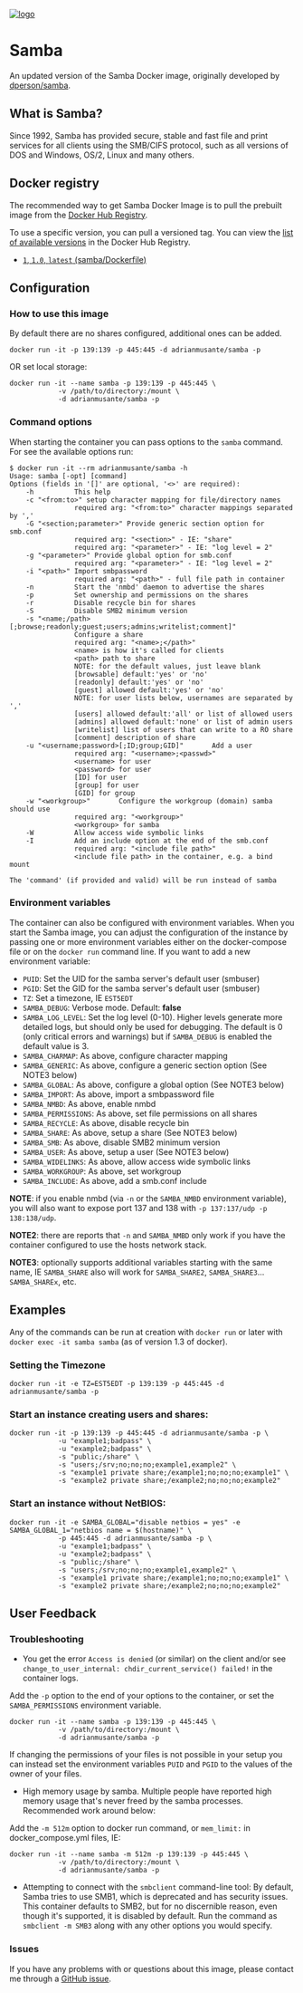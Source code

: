 [![logo](https://github.com/adrianmusante/docker-samba/assets/38815440/f72b6c2a-637d-4a66-bbb9-7db4cbde3bb4)](https://www.samba.org)


# Samba

An updated version of the Samba Docker image, originally developed by [dperson/samba](https://github.com/dperson/samba).

## What is Samba?

Since 1992, Samba has provided secure, stable and fast file and print services
for all clients using the SMB/CIFS protocol, such as all versions of DOS and
Windows, OS/2, Linux and many others.

## Docker registry

The recommended way to get Samba Docker Image is to pull the prebuilt image from the [Docker Hub Registry](https://hub.docker.com/r/adrianmusante/samba).

To use a specific version, you can pull a versioned tag. You can view the [list of available versions](https://hub.docker.com/r/adrianmusante/samba/tags/) in the Docker Hub Registry.

- [`1`, `1.0`, `latest` (samba/Dockerfile)](https://github.com/adrianmusante/docker-samba/blob/main/samba/Dockerfile)


## Configuration

### How to use this image

By default there are no shares configured, additional ones can be added.


    docker run -it -p 139:139 -p 445:445 -d adrianmusante/samba -p

OR set local storage:

    docker run -it --name samba -p 139:139 -p 445:445 \
                -v /path/to/directory:/mount \
                -d adrianmusante/samba -p

### Command options

When starting the container you can pass options to the `samba` command. 
For see the available options run:

    $ docker run -it --rm adrianmusante/samba -h
    Usage: samba [-opt] [command]
    Options (fields in '[]' are optional, '<>' are required):
        -h          This help
        -c "<from:to>" setup character mapping for file/directory names
                    required arg: "<from:to>" character mappings separated by ','
        -G "<section;parameter>" Provide generic section option for smb.conf
                    required arg: "<section>" - IE: "share"
                    required arg: "<parameter>" - IE: "log level = 2"
        -g "<parameter>" Provide global option for smb.conf
                    required arg: "<parameter>" - IE: "log level = 2"
        -i "<path>" Import smbpassword
                    required arg: "<path>" - full file path in container
        -n          Start the 'nmbd' daemon to advertise the shares
        -p          Set ownership and permissions on the shares
        -r          Disable recycle bin for shares
        -S          Disable SMB2 minimum version
        -s "<name;/path>[;browse;readonly;guest;users;admins;writelist;comment]"
                    Configure a share
                    required arg: "<name>;</path>"
                    <name> is how it's called for clients
                    <path> path to share
                    NOTE: for the default values, just leave blank
                    [browsable] default:'yes' or 'no'
                    [readonly] default:'yes' or 'no'
                    [guest] allowed default:'yes' or 'no'
                    NOTE: for user lists below, usernames are separated by ','
                    [users] allowed default:'all' or list of allowed users
                    [admins] allowed default:'none' or list of admin users
                    [writelist] list of users that can write to a RO share
                    [comment] description of share
        -u "<username;password>[;ID;group;GID]"       Add a user
                    required arg: "<username>;<passwd>"
                    <username> for user
                    <password> for user
                    [ID] for user
                    [group] for user
                    [GID] for group
        -w "<workgroup>"       Configure the workgroup (domain) samba should use
                    required arg: "<workgroup>"
                    <workgroup> for samba
        -W          Allow access wide symbolic links
        -I          Add an include option at the end of the smb.conf
                    required arg: "<include file path>"
                    <include file path> in the container, e.g. a bind mount

    The 'command' (if provided and valid) will be run instead of samba

### Environment variables

The container can also be configured with environment variables.
When you start the Samba image, you can adjust the configuration of the instance by passing one or more environment 
variables either on the docker-compose file or on the `docker run` command line.
If you want to add a new environment variable:

- `PUID`: Set the UID for the samba server's default user (smbuser)
- `PGID`: Set the GID for the samba server's default user (smbuser)
- `TZ`: Set a timezone, IE `EST5EDT`
- `SAMBA_DEBUG`: Verbose mode. Default: **false**
- `SAMBA_LOG_LEVEL`: Set the log level (0-10). Higher levels generate more detailed logs, but should only be used for debugging. The default is 0 (only critical errors and warnings) but if `SAMBA_DEBUG` is enabled the default value is 3.
- `SAMBA_CHARMAP`: As above, configure character mapping
- `SAMBA_GENERIC`: As above, configure a generic section option (See NOTE3 below)
- `SAMBA_GLOBAL`: As above, configure a global option (See NOTE3 below)
- `SAMBA_IMPORT`: As above, import a smbpassword file
- `SAMBA_NMBD`: As above, enable nmbd
- `SAMBA_PERMISSIONS`: As above, set file permissions on all shares
- `SAMBA_RECYCLE`: As above, disable recycle bin
- `SAMBA_SHARE`: As above, setup a share (See NOTE3 below)
- `SAMBA_SMB`: As above, disable SMB2 minimum version
- `SAMBA_USER`: As above, setup a user (See NOTE3 below)
- `SAMBA_WIDELINKS`: As above, allow access wide symbolic links
- `SAMBA_WORKGROUP`: As above, set workgroup
- `SAMBA_INCLUDE`: As above, add a smb.conf include


**NOTE**: if you enable nmbd (via `-n` or the `SAMBA_NMBD` environment variable), you
will also want to expose port 137 and 138 with `-p 137:137/udp -p 138:138/udp`.

**NOTE2**: there are reports that `-n` and `SAMBA_NMBD` only work if you have the
container configured to use the hosts network stack.

**NOTE3**: optionally supports additional variables starting with the same name,
IE `SAMBA_SHARE` also will work for `SAMBA_SHARE2`, `SAMBA_SHARE3`... `SAMBA_SHAREx`, etc.

## Examples

Any of the commands can be run at creation with `docker run` or later with
`docker exec -it samba samba` (as of version 1.3 of docker).

### Setting the Timezone

    docker run -it -e TZ=EST5EDT -p 139:139 -p 445:445 -d adrianmusante/samba -p

### Start an instance creating users and shares:

    docker run -it -p 139:139 -p 445:445 -d adrianmusante/samba -p \
                -u "example1;badpass" \
                -u "example2;badpass" \
                -s "public;/share" \
                -s "users;/srv;no;no;no;example1,example2" \
                -s "example1 private share;/example1;no;no;no;example1" \
                -s "example2 private share;/example2;no;no;no;example2"

### Start an instance without NetBIOS:

    docker run -it -e SAMBA_GLOBAL="disable netbios = yes" -e SAMBA_GLOBAL_1="netbios name = $(hostname)" \
                -p 445:445 -d adrianmusante/samba -p \
                -u "example1;badpass" \
                -u "example2;badpass" \
                -s "public;/share" \
                -s "users;/srv;no;no;no;example1,example2" \
                -s "example1 private share;/example1;no;no;no;example1" \
                -s "example2 private share;/example2;no;no;no;example2"

## User Feedback

### Troubleshooting

* You get the error `Access is denied` (or similar) on the client and/or see
`change_to_user_internal: chdir_current_service() failed!` in the container
logs.

Add the `-p` option to the end of your options to the container, or set the
`SAMBA_PERMISSIONS` environment variable.

    docker run -it --name samba -p 139:139 -p 445:445 \
                -v /path/to/directory:/mount \
                -d adrianmusante/samba -p

If changing the permissions of your files is not possible in your setup you
can instead set the environment variables `PUID` and `PGID` to the
values of the owner of your files.

* High memory usage by samba. Multiple people have reported high memory usage
that's never freed by the samba processes. Recommended work around below:

Add the `-m 512m` option to docker run command, or `mem_limit:` in
docker_compose.yml files, IE:

    docker run -it --name samba -m 512m -p 139:139 -p 445:445 \
                -v /path/to/directory:/mount \
                -d adrianmusante/samba -p

* Attempting to connect with the `smbclient` command-line tool: By default, Samba
tries to use SMB1, which is deprecated and has security issues. This
container defaults to SMB2, but for no discernible reason, even though it's
supported, it is disabled by default. Run the command as `smbclient -m SMB3` along with
any other options you would specify.

### Issues

If you have any problems with or questions about this image, please contact me
through a [GitHub issue](https://github.com/adrianmusante/docker-samba/issues).
